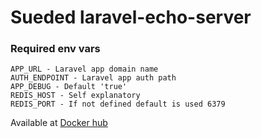 # Sueded laravel-echo-server

### Required env vars

```
APP_URL - Laravel app domain name
AUTH_ENDPOINT - Laravel app auth path
APP_DEBUG - Default 'true'
REDIS_HOST - Self explanatory
REDIS_PORT - If not defined default is used 6379
```
Available at [Docker hub](https://hub.docker.com/repository/docker/markotitel/laravel-echo-server) 
